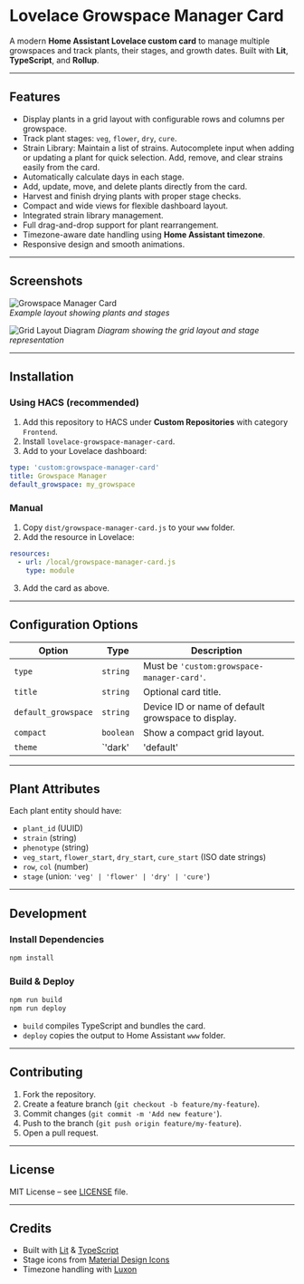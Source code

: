 # Lovelace Growspace Manager Card

A modern **Home Assistant Lovelace custom card** to manage multiple growspaces and track plants, their stages, and growth dates. Built with **Lit**, **TypeScript**, and **Rollup**.

---

## Features

- Display plants in a grid layout with configurable rows and columns per growspace.
- Track plant stages: `veg`, `flower`, `dry`, `cure`.
- Strain Library:
  Maintain a list of strains.
  Autocomplete input when adding or updating a plant for quick selection.
  Add, remove, and clear strains easily from the card.
- Automatically calculate days in each stage.
- Add, update, move, and delete plants directly from the card.
- Harvest and finish drying plants with proper stage checks.
- Compact and wide views for flexible dashboard layout.
- Integrated strain library management.
- Full drag-and-drop support for plant rearrangement.
- Timezone-aware date handling using **Home Assistant timezone**.
- Responsive design and smooth animations.

---

## Screenshots

![Growspace Manager Card](docs/screenshot.png)  
*Example layout showing plants and stages*

![Grid Layout Diagram](docs/grid-layout.png)
*Diagram showing the grid layout and stage representation*

---

## Installation

### Using HACS (recommended)
1. Add this repository to HACS under **Custom Repositories** with category `Frontend`.
2. Install `lovelace-growspace-manager-card`.
3. Add to your Lovelace dashboard:
```yaml
type: 'custom:growspace-manager-card'
title: Growspace Manager
default_growspace: my_growspace
```

### Manual
1. Copy `dist/growspace-manager-card.js` to your `www` folder.
2. Add the resource in Lovelace:
```yaml
resources:
  - url: /local/growspace-manager-card.js
    type: module
```
3. Add the card as above.

---

## Configuration Options

| Option               | Type          | Description |
|---------------------|---------------|-------------|
| `type`              | `string`      | Must be `'custom:growspace-manager-card'`. |
| `title`             | `string`      | Optional card title. |
| `default_growspace` | `string`      | Device ID or name of default growspace to display. |
| `compact`           | `boolean`     | Show a compact grid layout. |
| `theme`             | `'dark' | 'default' | 'green'` | Optional color theme. |

---

## Plant Attributes

Each plant entity should have:

- `plant_id` (UUID)
- `strain` (string)
- `phenotype` (string)
- `veg_start`, `flower_start`, `dry_start`, `cure_start` (ISO date strings)
- `row`, `col` (number)
- `stage` (union: `'veg' | 'flower' | 'dry' | 'cure'`)

---

## Development

### Install Dependencies

```bash
npm install
```

### Build & Deploy

```bash
npm run build
npm run deploy
```

- `build` compiles TypeScript and bundles the card.
- `deploy` copies the output to Home Assistant `www` folder.

---

## Contributing

1. Fork the repository.
2. Create a feature branch (`git checkout -b feature/my-feature`).
3. Commit changes (`git commit -m 'Add new feature'`).
4. Push to the branch (`git push origin feature/my-feature`).
5. Open a pull request.

---

## License

MIT License – see [LICENSE](LICENSE) file.

---

## Credits

- Built with [Lit](https://lit.dev/) & [TypeScript](https://www.typescriptlang.org/)
- Stage icons from [Material Design Icons](https://materialdesignicons.com/)
- Timezone handling with [Luxon](https://moment.github.io/luxon/)

